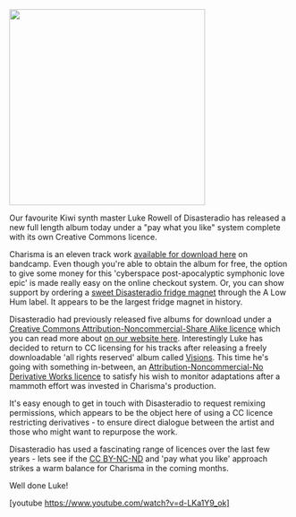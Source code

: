<html><body><a href="http://creativecommons.org.nz/wp-content/uploads/2010/10/2342734661_1.jpg"><img class="alignleft size-full wp-image-861" title="2342734661_1" src="http://creativecommons.org.nz/wp-content/uploads/2010/10/2342734661_1.jpg" alt="" width="350" height="350"></a>



Our favourite Kiwi synth master Luke Rowell of Disasteradio has released a new full length album today under a "pay what you like" system complete with its own Creative Commons licence.



Charisma is an eleven track work <a href="http://disasteradio.bandcamp.com/" target="_self">available for download here</a> on bandcamp. Even though you're able to obtain the album for free, the option to give some money for this 'cyberspace post-apocalyptic symphonic love epic' is made really easy on the online checkout system. Or, you can show support by ordering a <a href="http://alowhum.com/disasteradio-charisma/" target="_self">sweet Disasteradio fridge magnet</a> through the A Low Hum label. It appears to be the largest fridge magnet in history.



Disasteradio had previously released five albums for download under a <a href="http://creativecommons.org/licenses/by-nc-sa/2.5/" target="_self">Creative Commons Attribution-Noncommercial-Share Alike licence</a> which you can read more about <a href="http://creativecommons.org.nz/creative_commoners/luke_rowell_disasteradio" target="_self">on our website here</a>. Interestingly Luke has decided to return to CC licensing for his tracks after releasing a freely downloadable 'all rights reserved' album called <a href="http://disasteradio.bandcamp.com/album/visions-video-single" target="_self">Visions</a>. This time he's going with something in-between, an <a href="http://creativecommons.org/licenses/by-nc-nd/3.0/" target="_self">Attribution-Noncommercial-No Derivative Works licence</a> to satisfy his wish to monitor adaptations after a mammoth effort was invested in Charisma's production.



It's easy enough to get in touch with Disasteradio to request remixing permissions, which appears to be the object here of using a CC licence restricting derivatives - to ensure direct dialogue between the artist and those who might want to repurpose the work.



Disasteradio has used a fascinating range of licences over the last few years - lets see if the <a href="http://creativecommons.org/licenses/by-nc-nd/3.0/" target="_self">CC BY-NC-ND</a> and 'pay what you like' approach strikes a warm balance for Charisma in the coming months.



Well done Luke!



[youtube https://www.youtube.com/watch?v=d-LKa1Y9_ok]</body></html>